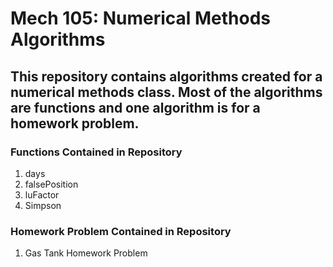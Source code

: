 # Mech 105: Numerical Methods Algorithms
## This repository contains algorithms created for a numerical methods class. Most of the algorithms are functions and one algorithm is for a homework problem.
### Functions Contained in Repository
1. days
2. falsePosition
3. luFactor
4. Simpson
### Homework Problem Contained in Repository
1. Gas Tank Homework Problem
